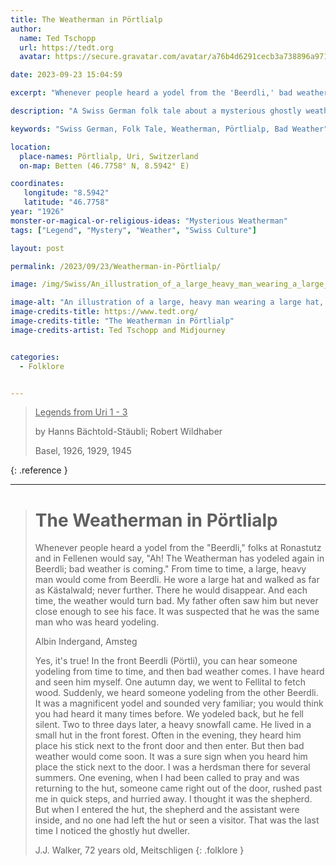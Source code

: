 ```yaml
---
title: The Weatherman in Pörtlialp
author:
  name: Ted Tschopp
  url: https://tedt.org
  avatar: https://secure.gravatar.com/avatar/a76b4d6291cecb3a738896a971bfb903?s=512&d=mp&r=g

date: 2023-09-23 15:04:59

excerpt: "Whenever people heard a yodel from the 'Beerdli,' bad weather is coming."

description: "A Swiss German folk tale about a mysterious ghostly weatherman who appears in Pörtlialp that is believed to bring bad weather."

keywords: "Swiss German, Folk Tale, Weatherman, Pörtlialp, Bad Weather"

location: 
  place-names: Pörtlialp, Uri, Switzerland
  on-map: Betten (46.7758° N, 8.5942° E)

coordinates:
   longitude: "8.5942"
   latitude: "46.7758"
year: "1926"
monster-or-magical-or-religious-ideas: "Mysterious Weatherman"
tags: ["Legend", "Mystery", "Weather", "Swiss Culture"]

layout: post

permalink: /2023/09/23/Weatherman-in-Pörtlialp/

image: /img/Swiss/An_illustration_of_a_large_heavy_man_wearing_a_large_hat.png

image-alt: "An illustration of a large, heavy man wearing a large hat, walking in a forest."
image-credits-title: https://www.tedt.org/
image-credits-title: "The Weatherman in Pörtlialp"
image-credits-artist: Ted Tschopp and Midjourney


categories:
  - Folklore


---
```


> <ins>Legends from Uri 1 - 3</ins>
> 
> by Hanns Bächtold-Stäubli; Robert Wildhaber
> 
> Basel, 1926, 1929, 1945
>
{: .reference }

---

> # The Weatherman in Pörtlialp
> 
> Whenever people heard a yodel from the "Beerdli," folks at Ronastutz and in Fellenen would say, "Ah! The Weatherman has yodeled again in Beerdli; bad weather is coming."
From time to time, a large, heavy man would come from Beerdli. He wore a large hat and walked as far as Kästalwald; never further. There he would disappear. And each time, the weather would turn bad. My father often saw him but never close enough to see his face. It was suspected that he was the same man who was heard yodeling.
>
> Albin Indergand, Amsteg
>
>Yes, it's true! In the front Beerdli (Pörtli), you can hear someone yodeling from time to time, and then bad weather comes. I have heard and seen him myself. One autumn day, we went to Fellital to fetch wood. Suddenly, we heard someone yodeling from the other Beerdli. It was a magnificent yodel and sounded very familiar; you would think you had heard it many times before. We yodeled back, but he fell silent. Two to three days later, a heavy snowfall came.
He lived in a small hut in the front forest. Often in the evening, they heard him place his stick next to the front door and then enter. But then bad weather would come soon. It was a sure sign when you heard him place the stick next to the door. I was a herdsman there for several summers. One evening, when I had been called to pray and was returning to the hut, someone came right out of the door, rushed past me in quick steps, and hurried away. I thought it was the shepherd. But when I entered the hut, the shepherd and the assistant were inside, and no one had left the hut or seen a visitor. That was the last time I noticed the ghostly hut dweller.
>
>J.J. Walker, 72 years old, Meitschligen
{: .folklore }
